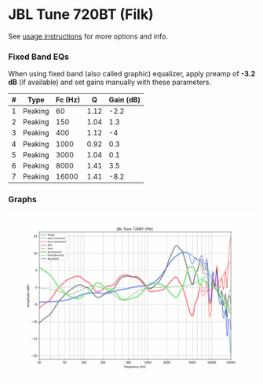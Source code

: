 # JBL Tune 720BT (Filk)
See [usage instructions](https://github.com/jaakkopasanen/AutoEq#usage) for more options and info.

### Fixed Band EQs
When using fixed band (also called graphic) equalizer, apply preamp of **-3.2 dB** (if available) and set gains manually with these parameters.

|   # | Type    |   Fc (Hz) |    Q |   Gain (dB) |
|-----|---------|-----------|------|-------------|
|   1 | Peaking |        60 | 1.12 |        -2.2 |
|   2 | Peaking |       150 | 1.04 |         1.3 |
|   3 | Peaking |       400 | 1.12 |        -4   |
|   4 | Peaking |      1000 | 0.92 |         0.3 |
|   5 | Peaking |      3000 | 1.04 |         0.1 |
|   6 | Peaking |      8000 | 1.41 |         3.5 |
|   7 | Peaking |     16000 | 1.41 |        -8.2 |

### Graphs
![](./JBL%20Tune%20720BT%20(Filk).png)
